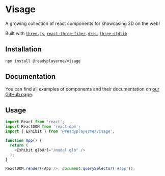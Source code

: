 # Visage
A growing collection of react components for showcasing 3D on the web!

Built with [`three.js`](https://github.com/mrdoob/three.js), [`react-three-fiber`](https://github.com/pmndrs/react-three-fiber), [`drei`](https://github.com/pmndrs/drei), [`three-stdlib`](https://github.com/pmndrs/three-stdlib)


## Installation

```
npm install @readyplayerme/visage
```

## Documentation

You can find all examples of components and their documentation on [our GitHub page](https://readyplayerme.github.io/visage/).

## Usage

```typescript jsx
import React from 'react';
import ReactDOM from 'react-dom';
import { Exhibit } from '@readyplayerme/visage';

function App() {
  return (
    <Exhibit glbUrl="/model.glb" />
  );
}

ReactDOM.render(<App />, document.querySelector('#app'));
```
